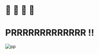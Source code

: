 # 🤔 🤔 🤔 🤔 
# PRRRRRRRRRRRRR !!

![pp](https://cdn.lowgif.com/small/451497b85de2a33e-pin-by-lennie-andersson-on-reaktionsgiffar-pinterest-gifs-meme.gif)
